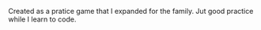 Created as a pratice game that I expanded for the family.  Jut good practice while I learn to code.
